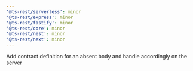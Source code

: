 ```yaml
---
'@ts-rest/serverless': minor
'@ts-rest/express': minor
'@ts-rest/fastify': minor
'@ts-rest/core': minor
'@ts-rest/nest': minor
'@ts-rest/next': minor
---
```


Add contract definition for an absent body and handle accordingly on the server
